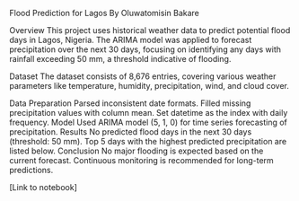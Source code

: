 Flood Prediction for Lagos
By Oluwatomisin Bakare

Overview
This project uses historical weather data to predict potential flood days in Lagos, Nigeria. The ARIMA model was applied to forecast precipitation over the next 30 days, focusing on identifying any days with rainfall exceeding 50 mm, a threshold indicative of flooding.

Dataset
The dataset consists of 8,676 entries, covering various weather parameters like temperature, humidity, precipitation, wind, and cloud cover.

Data Preparation
Parsed inconsistent date formats.
Filled missing precipitation values with column mean.
Set datetime as the index with daily frequency.
Model
Used ARIMA model (5, 1, 0) for time series forecasting of precipitation.
Results
No predicted flood days in the next 30 days (threshold: 50 mm).
Top 5 days with the highest predicted precipitation are listed below.
Conclusion
No major flooding is expected based on the current forecast. Continuous monitoring is recommended for long-term predictions.

[Link to notebook]
